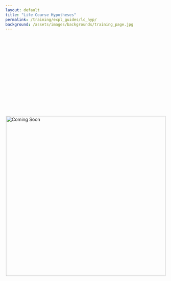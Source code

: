 ```yaml
---
layout: default
title: "Life Course Hypotheses"
permalink: /training/expl_guides/lc_hyp/
background: /assets/images/backgrounds/training_page.jpg
---
```


<div style="height: 250px;"></div> <img src="{{ site.url }}{{ site.baseurl }}/assets/images/coming_soon.jpg" alt="Coming Soon" style="width: 500px; display: block; margin: 0 auto;">
